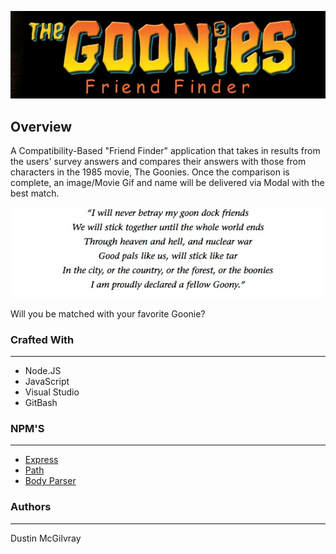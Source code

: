 <p align="center">
  <img src = markdown/goonies_header.jpg/>
</p>

## Overview
A Compatibility-Based "Friend Finder" application that takes in results from the users' survey answers and compares their answers with those from characters in the 1985 movie, The Goonies. Once the comparison is complete, an image/Movie Gif and name will be delivered via Modal with the best match.

<p align="center">
  <img src = markdown/the-goonies-oath.jpg/>
</p>

Will you be matched with your favorite Goonie?

### Crafted With
---
* Node.JS
* JavaScript
* Visual Studio
* GitBash

### NPM'S
---
* [Express](https://www.npmjs.com/package/express)
* [Path](https://www.npmjs.com/package/path)
* [Body Parser](https://www.npmjs.com/package/body-parser)


### Authors
---
Dustin McGilvray

